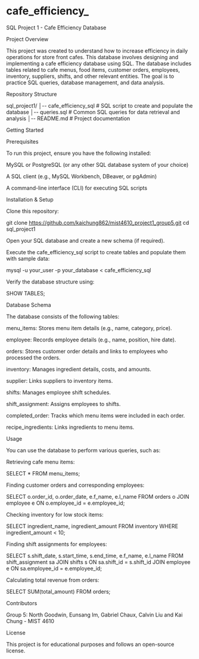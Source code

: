 # cafe_efficiency_
SQL Project 1 - Cafe Efficiency Database

Project Overview

This project was created to understand how to increase efficiency in daily operations for store front cafes. This database involves designing and implementing a cafe efficiency database using SQL. The database includes tables related to cafe menus, food items, customer orders, employees, inventory, suppliers, shifts, and other relevant entities. The goal is to practice SQL queries, database management, and data analysis.

Repository Structure

sql_project1/
│-- cafe_efficiency_sql   # SQL script to create and populate the database
│-- queries.sql     # Common SQL queries for data retrieval and analysis
│-- README.md       # Project documentation

Getting Started

Prerequisites

To run this project, ensure you have the following installed:

MySQL or PostgreSQL (or any other SQL database system of your choice)

A SQL client (e.g., MySQL Workbench, DBeaver, or pgAdmin)

A command-line interface (CLI) for executing SQL scripts

Installation & Setup

Clone this repository:

git clone https://github.com/kaichung862/mist4610_project1_group5.git
cd sql_project1

Open your SQL database and create a new schema (if required).

Execute the cafe_efficiency_sql script to create tables and populate them with sample data:

mysql -u your_user -p your_database < cafe_efficiency_sql

Verify the database structure using:

SHOW TABLES;

Database Schema

The database consists of the following tables:

menu_items: Stores menu item details (e.g., name, category, price).

employee: Records employee details (e.g., name, position, hire date).

orders: Stores customer order details and links to employees who processed the orders.

inventory: Manages ingredient details, costs, and amounts.

supplier: Links suppliers to inventory items.

shifts: Manages employee shift schedules.

shift_assignment: Assigns employees to shifts.

completed_order: Tracks which menu items were included in each order.

recipe_ingredients: Links ingredients to menu items.

Usage

You can use the database to perform various queries, such as:

Retrieving cafe menu items:

SELECT * FROM menu_items;

Finding customer orders and corresponding employees:

SELECT o.order_id, o.order_date, e.f_name, e.l_name 
FROM orders o 
JOIN employee e ON o.employee_id = e.employee_id;

Checking inventory for low stock items:

SELECT ingredient_name, ingredient_amount 
FROM inventory 
WHERE ingredient_amount < 10;

Finding shift assignments for employees:

SELECT s.shift_date, s.start_time, s.end_time, e.f_name, e.l_name 
FROM shift_assignment sa 
JOIN shifts s ON sa.shift_id = s.shift_id 
JOIN employee e ON sa.employee_id = e.employee_id;

Calculating total revenue from orders:

SELECT SUM(total_amount) FROM orders;

Contributors

Group 5: North Goodwin, Eunsang Im, Gabriel Chaux, Calvin Liu and Kai Chung - MIST 4610

License

This project is for educational purposes and follows an open-source license.



